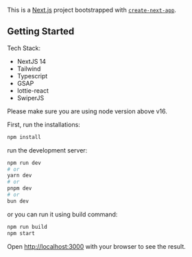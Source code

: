 This is a [Next.js](https://nextjs.org) project bootstrapped with [`create-next-app`](https://nextjs.org/docs/app/api-reference/cli/create-next-app).

## Getting Started

Tech Stack:
- NextJS 14
- Tailwind
- Typescript
- GSAP
- lottie-react
- SwiperJS

Please make sure you are using node version above v16.

First, run the installations:

```bash
npm install
```

run the development server:

```bash
npm run dev
# or
yarn dev
# or
pnpm dev
# or
bun dev
```

or you can run it using build command:

```bash
npm run build
npm start
```


Open [http://localhost:3000](http://localhost:3000) with your browser to see the result.
